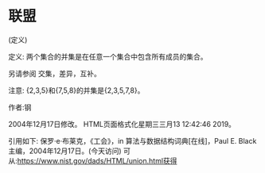 # 联盟


(定义)



定义:
两个集合的并集是在任意一个集合中包含所有成员的集合。



另请参阅
交集，差异，互补。



注意:
{2,3,5}和{7,5,8}的并集是{2,3,5,7,8}。


作者:钢







2004年12月17日修改。
HTML页面格式化星期三三月13 12:42:46 2019。



引用如下:
保罗·e·布莱克，《工会》，in
算法与数据结构词典[在线]，Paul E. Black主编，2004年12月17日。(今天访问)
可从:https://www.nist.gov/dads/HTML/union.html获得